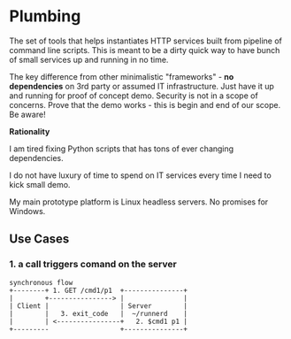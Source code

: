 # Plumbing
The set of tools that helps instantiates HTTP services built from pipeline of command line scripts.  This is meant to be a dirty quick way to have bunch of small services up and running in no time.

The key difference from other minimalistic "frameworks" - **no dependencies** on 3rd party or assumed IT infrastructure. Just have it up and running for proof of concept demo. Security is not in a scope of concerns.  Prove that the demo works - this is begin and end of our scope. Be aware!

**Rationality**

I am tired fixing Python scripts that has tons of ever changing dependencies.

I do not have luxury of time to spend on IT services every time I need to kick small demo.

My main prototype platform is Linux headless servers. No promises for Windows.



## Use Cases
### 1. a call triggers comand on the server 
```
synchronous flow
+--------+ 1. GET /cmd1/p1  +---------------+
|        +----------------> |               |
| Client |                  | Server        |
|        |   3. exit_code   |  ~/runnerd    |
|        | <----------------+   2. $cmd1 p1 |
+---------                  +---------------+
```

